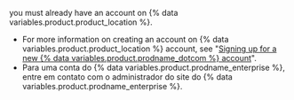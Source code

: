 you must already have an account on {% data variables.product.product_location %}.

- For more information on creating an account on {% data variables.product.product_location %} account, see "[Signing up for a new {% data variables.product.prodname_dotcom %} account](/articles/signing-up-for-a-new-github-account/)".
- Para uma conta do {% data variables.product.prodname_enterprise %}, entre em contato com o administrador do site do {% data variables.product.prodname_enterprise %}.
